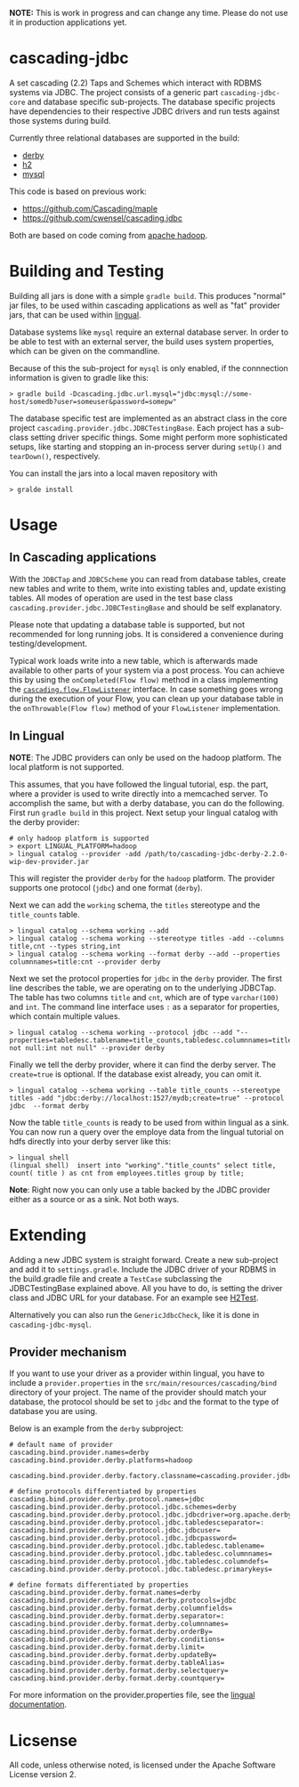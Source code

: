 __NOTE:__ This is work in progress and can change any time. Please do not
use it in production applications yet.

# cascading-jdbc

A set cascading (2.2) Taps and Schemes which interact with RDBMS systems via JDBC. The
project consists of a generic part `cascading-jdbc-core` and database specific
sub-projects. The database specific projects have dependencies to their
respective JDBC drivers and run tests against those systems during build. 


Currently three relational databases are supported in the build:

* [derby](http://db.apache.org/derby/)
* [h2](http://www.h2database.com/html/main.html)
* [mysql](http://www.mysql.com/)


This code is based on previous work:

* https://github.com/Cascading/maple
* https://github.com/cwensel/cascading.jdbc

Both are based on code coming from [apache hadoop](http://hadoop.apache.org).

# Building and Testing

Building all jars is done with a simple `gradle build`. This produces "normal"
jar files, to be used within cascading applications as well as "fat" provider jars,
that can be used within [lingual](http://docs.cascading.org/lingual/1.0/).

Database systems like `mysql` require an external database server. In order to
be able to test with an external server, the build uses system properties, which
can be given on the commandline. 

Because of this the sub-project for `mysql` is only enabled, if the connnection
information is given to gradle like this:

    > gradle build -Dcascading.jdbc.url.mysql="jdbc:mysql://some-host/somedb?user=someuser&password=somepw"

The database specific test are implemented as an abstract class in the core
project `cascading.provider.jdbc.JDBCTestingBase`. Each project has a sub-class
setting driver specific things. Some might perform more sophisticated setups,
like starting and stopping an in-process server during `setUp()` and
`tearDown()`, respectively.

You can install the jars into a local maven repository with 

    > gralde install

# Usage

## In Cascading applications

With the `JDBCTap` and `JDBCScheme` you can read from database tables, create
new tables and write to them, write into existing tables and, update existing
tables. All modes of operation are used in the test base class
`cascading.provider.jdbc.JDBCTestingBase` and should be self explanatory. 

Please note that updating a database table is supported, but not recommended for
long running jobs. It is considered a convenience during testing/development. 

Typical work loads write into a new table, which is afterwards made available to
other parts of your system via a post process. You can achieve this by using the
`onCompleted(Flow flow)` method in a class implementing the
[`cascading.flow.FlowListener`](http://docs.cascading.org/cascading/2.1/javadoc/cascading/flow/FlowListener.html)
interface. In case something goes wrong during the execution of your Flow, you
can clean up your database table in the `onThrowable(Flow flow)` method of your
`FlowListener` implementation.

## In Lingual

__NOTE__: The JDBC providers can only be used on the hadoop platform. The local
platform is not supported.

This assumes, that you have followed the lingual tutorial, esp. the part, where
a provider is used to write directly into a memcached server. To accomplish the
same, but with a derby database, you can do the following. First run `gradle
build` in this project. Next setup your lingual catalog with the derby provider:

    # only hadoop platform is supported
    > export LINGUAL_PLATFORM=hadoop
    > lingual catalog --provider -add /path/to/cascading-jdbc-derby-2.2.0-wip-dev-provider.jar

This will register the provider `derby` for the `hadoop` platform. The provider
supports one protocol (`jdbc`) and one format (`derby`).

Next we can add the `working` schema, the `titles` stereotype and the
`title_counts` table.

    > lingual catalog --schema working --add
    > lingual catalog --schema working --stereotype titles -add --columns title,cnt --types string,int
    > lingual catalog --schema working --format derby --add --properties columnnames=title:cnt --provider derby

Next we set the protocol properties for `jdbc` in the `derby` provider. The
first line describes the table, we are operating on to the underlying JDBCTap.
The table has two columns `title` and `cnt`, which are of type `varchar(100)`
and `int`. The command line interface uses `:` as a separator for properties,
which contain multiple values.

    > lingual catalog --schema working --protocol jdbc --add "--properties=tabledesc.tablename=title_counts,tabledesc.columnnames=title:cnt,tabledesc.columndefs=varchar(100) not null:int not null" --provider derby

Finally we tell the derby provider, where it can find the derby server. The
`create=true` is optional. If the database exist already, you can omit it.

    > lingual catalog --schema working --table title_counts --stereotype titles -add "jdbc:derby://localhost:1527/mydb;create=true" --protocol jdbc  --format derby 

Now the table `title_counts` is ready to be used from within lingual as a sink.
You can now run a query over the employe data from the lingual tutorial on hdfs
directly into your derby server like this:

    > lingual shell
    (lingual shell)  insert into "working"."title_counts" select title, count( title ) as cnt from employees.titles group by title;

__Note__: Right now you can only use a table backed by the JDBC provider either
as a source or as a sink. Not both ways.


# Extending

Adding a new JDBC system is straight forward. Create a new sub-project and add
it to `settings.gradle`. Include the JDBC driver of your RDBMS in the
build.gradle file and create a `TestCase` subclassing the JDBCTestingBase
explained above. All you have to do, is setting the driver class and JDBC URL
for your database. For an example see
[H2Test](https://github.com/Cascading/cascading-jdbc/blob/wip-2.2/cascading-jdbc-h2/src/test/java/cascading/provider/jdbc/H2Test.java).

Alternatively you can also run the `GenericJdbcCheck`, like it is done in
`cascading-jdbc-mysql`.

## Provider mechanism

If you want to use your driver as a provider within lingual, you have to include
a `provider.properties` in the `src/main/resources/cascading/bind` directory of
your project. The name of the provider should match your database, the protocol
should be set to `jdbc` and the format to the type of database you are using.

Below is an example from the `derby` subproject:

    # default name of provider
    cascading.bind.provider.names=derby
    cascading.bind.provider.derby.platforms=hadoop

    cascading.bind.provider.derby.factory.classname=cascading.provider.jdbc.JDBCFactory

    # define protocols differentiated by properties
    cascading.bind.provider.derby.protocol.names=jdbc
    cascading.bind.provider.derby.protocol.jdbc.schemes=derby
    cascading.bind.provider.derby.protocol.jdbc.jdbcdriver=org.apache.derby.jdbc.ClientDriver
    cascading.bind.provider.derby.protocol.jdbc.tabledescseparator=:
    cascading.bind.provider.derby.protocol.jdbc.jdbcuser=
    cascading.bind.provider.derby.protocol.jdbc.jdbcpassword=
    cascading.bind.provider.derby.protocol.jdbc.tabledesc.tablename=
    cascading.bind.provider.derby.protocol.jdbc.tabledesc.columnnames=
    cascading.bind.provider.derby.protocol.jdbc.tabledesc.columndefs=
    cascading.bind.provider.derby.protocol.jdbc.tabledesc.primarykeys=

    # define formats differentiated by properties
    cascading.bind.provider.derby.format.names=derby
    cascading.bind.provider.derby.format.derby.protocols=jdbc
    cascading.bind.provider.derby.format.derby.columnfields=
    cascading.bind.provider.derby.format.derby.separator=:
    cascading.bind.provider.derby.format.derby.columnnames=
    cascading.bind.provider.derby.format.derby.orderBy=
    cascading.bind.provider.derby.format.derby.conditions=
    cascading.bind.provider.derby.format.derby.limit=
    cascading.bind.provider.derby.format.derby.updateBy=
    cascading.bind.provider.derby.format.derby.tableAlias=
    cascading.bind.provider.derby.format.derby.selectquery=
    cascading.bind.provider.derby.format.derby.countquery=

For more information on the provider.properties file, see the [lingual
documentation](http://docs.cascading.org/lingual/1.0/#_creating_a_data_provider).

# Licsense

All code, unless otherwise noted, is licensed under the Apache Software License
version 2.
